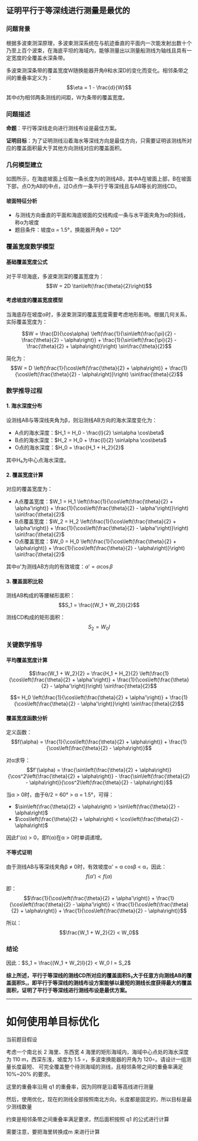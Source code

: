 ## 证明平行于等深线进行测量是最优的

### 问题背景
根据多波束测深原理，多波束测深系统在与航迹垂直的平面内一次能发射出数十个乃至上百个波束，在海底平坦的海域内，能够测量出以测量船测线为轴线且具有一定宽度的全覆盖水深条带。

多波束测深条带的覆盖宽度W随换能器开角θ和水深D的变化而变化。相邻条带之间的重叠率定义为：
$$\eta = 1 - \frac{d}{W}$$
其中d为相邻两条测线的间距，W为条带的覆盖宽度。

### 问题描述
**命题**：平行等深线走向进行测线布设是最佳方案。

**证明目标**：为了证明测线沿着海水等深线方向是最佳方向，只需要证明该测线所对应的覆盖面积最大于其他方向测线对应的覆盖面积。

### 几何模型建立

如图所示，在海底坡面上任取一条长度为l的测线AB，其中A在坡面上部，B在坡面下部，点O为AB的中点，过O点作一条平行于等深线且与AB等长的测线CD。

#### 坡面特征分析
- 与测线方向垂直的平面和海底坡面的交线构成一条与水平面夹角为α的斜线，称α为坡度
- 题目条件：坡度α = 1.5°，换能器开角θ = 120°

### 覆盖宽度数学模型

#### 基础覆盖宽度公式
对于平坦海底，多波束测深的覆盖宽度为：
$$W = 2D \tan\left(\frac{\theta}{2}\right)$$

#### 考虑坡度的覆盖宽度模型
当海底存在坡度α时，多波束测深的覆盖宽度需要考虑地形影响。根据几何关系，实际覆盖宽度为：

$$W = \frac{D}{\cos\alpha} \left(\frac{1}{\sin\left(\frac{\pi}{2} - \frac{\theta}{2} - \alpha\right)} + \frac{1}{\sin\left(\frac{\pi}{2} - \frac{\theta}{2} + \alpha\right)}\right) \sin\frac{\theta}{2}$$

简化为：
$$W = D \left(\frac{1}{\cos\left(\frac{\theta}{2} + \alpha\right)} + \frac{1}{\cos\left(\frac{\theta}{2} - \alpha\right)}\right) \sin\frac{\theta}{2}$$

### 数学推导过程

#### 1. 海水深度分布
设测线AB与等深线夹角为β，则沿测线AB方向的海水深度变化为：
- A点的海水深度：$H_1 = H_0 - \frac{l}{2} \sin\alpha \cos\beta$
- B点的海水深度：$H_2 = H_0 + \frac{l}{2} \sin\alpha \cos\beta$
- O点的海水深度：$H_0 = \frac{H_1 + H_2}{2}$

其中H₀为中心点海水深度。

#### 2. 覆盖宽度计算
对应的覆盖宽度为：
- A点覆盖宽度：$W_1 = H_1 \left(\frac{1}{\cos\left(\frac{\theta}{2} + \alpha'\right)} + \frac{1}{\cos\left(\frac{\theta}{2} - \alpha'\right)}\right) \sin\frac{\theta}{2}$
- B点覆盖宽度：$W_2 = H_2 \left(\frac{1}{\cos\left(\frac{\theta}{2} + \alpha'\right)} + \frac{1}{\cos\left(\frac{\theta}{2} - \alpha'\right)}\right) \sin\frac{\theta}{2}$
- O点覆盖宽度：$W_0 = H_0 \left(\frac{1}{\cos\left(\frac{\theta}{2} + \alpha\right)} + \frac{1}{\cos\left(\frac{\theta}{2} - \alpha\right)}\right) \sin\frac{\theta}{2}$

其中α'为测线AB方向的有效坡度：$\alpha' = \alpha \cos\beta$

#### 3. 覆盖面积比较
测线AB构成的等腰梯形面积：
$$S_1 = \frac{(W_1 + W_2)l}{2}$$

测线CD构成的矩形面积：
$$S_2 = W_0 l$$

### 关键数学推导

#### 平均覆盖宽度计算
$$\frac{W_1 + W_2}{2} = \frac{H_1 + H_2}{2} \left(\frac{1}{\cos\left(\frac{\theta}{2} + \alpha'\right)} + \frac{1}{\cos\left(\frac{\theta}{2} - \alpha'\right)}\right) \sin\frac{\theta}{2}$$

$$= H_0 \left(\frac{1}{\cos\left(\frac{\theta}{2} + \alpha'\right)} + \frac{1}{\cos\left(\frac{\theta}{2} - \alpha'\right)}\right) \sin\frac{\theta}{2}$$

#### 覆盖宽度函数分析
定义函数：
$$f(\alpha) = \frac{1}{\cos\left(\frac{\theta}{2} + \alpha\right)} + \frac{1}{\cos\left(\frac{\theta}{2} - \alpha\right)}$$

对α求导：
$$f'(\alpha) = \frac{\sin\left(\frac{\theta}{2} + \alpha\right)}{\cos^2\left(\frac{\theta}{2} + \alpha\right)} - \frac{\sin\left(\frac{\theta}{2} - \alpha\right)}{\cos^2\left(\frac{\theta}{2} - \alpha\right)}$$

当α > 0时，由于θ/2 = 60° > α = 1.5°，可得：
- $\sin\left(\frac{\theta}{2} + \alpha\right) > \sin\left(\frac{\theta}{2} - \alpha\right)$
- $\cos\left(\frac{\theta}{2} + \alpha\right) < \cos\left(\frac{\theta}{2} - \alpha\right)$

因此f'(α) > 0，即f(α)在α > 0时单调递增。

#### 不等式证明
由于测线AB与等深线夹角β ≠ 0时，有效坡度α' = α cosβ < α，因此：
$$f(\alpha') < f(\alpha)$$

即：
$$\frac{1}{\cos\left(\frac{\theta}{2} + \alpha'\right)} + \frac{1}{\cos\left(\frac{\theta}{2} - \alpha'\right)} < \frac{1}{\cos\left(\frac{\theta}{2} + \alpha\right)} + \frac{1}{\cos\left(\frac{\theta}{2} - \alpha\right)}$$

所以：
$$\frac{W_1 + W_2}{2} < W_0$$

### 结论
因此：$S_1 = \frac{(W_1 + W_2)l}{2} < W_0 l = S_2$

**综上所述，平行于等深线的测线CD所对应的覆盖面积S₂大于任意方向测线AB的覆盖面积S₁，即平行于等深线的测线布设方案能够以最短的测线长度获得最大的覆盖面积，证明了平行于等深线进行测线布设是最优方案。**

---

# 如何使用单目标优化

当前题目假设

考虑一个南北长 2 海里、东西宽 4 海里的矩形海域内，海域中心点处的海水深度
为 110 m，西深东浅，坡度为 1.5
∘，多波束换能器的开角为 120∘。请设计一组测量长度最短、
可完全覆盖整个待测海域的测线，且相邻条带之间的重叠率满足 10%~20% 的要求。

这里的重叠率沿用 q1 的重叠率，因为同样是沿着等高线进行测量

然后，使用优化，现在的测线全部按照南北方向，长度都是固定的，所以目标是最少测线数量

约束是相邻条带之间重叠率满足要求，然后面积按照 q1 的公式进行计算

需要注意，要把海里转换成m 来进行计算